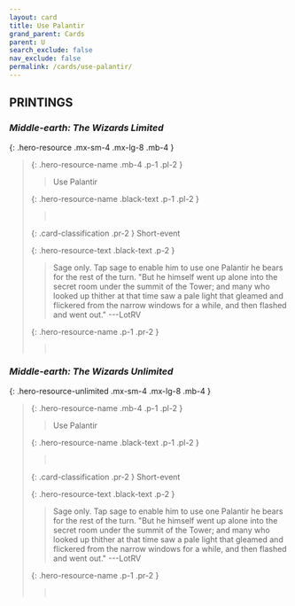 ```yaml
---
layout: card
title: Use Palantir
grand_parent: Cards
parent: U
search_exclude: false
nav_exclude: false
permalink: /cards/use-palantir/
---
```


## PRINTINGS


### _Middle-earth: The Wizards Limited_

{: .hero-resource .mx-sm-4 .mx-lg-8 .mb-4 }
> {: .hero-resource-name .mb-4 .p-1 .pl-2 }
> > <div class="card-mp"></div>
> > <div class="card-name">Use Palantir</div>
>
> {: .hero-resource-name .black-text .p-1 .pl-2 }
> > &nbsp;
>
> {: .card-classification .pr-2 }
> Short-event
>
> {: .hero-resource-text .black-text .p-2 }
> > Sage only. Tap sage to enable him to use one Palantir he bears for the rest of the turn.  "But he himself went up alone into the secret room under the summit of the Tower; and many who looked up thither at that time saw a pale light that gleamed and flickered from the narrow windows for a while, and then flashed and went out." ---LotRV 
> 
> {: .hero-resource-name .p-1 .pr-2 }
> > <div class="card-shield"></div>
> > <div class="card-corruption">&nbsp;</div>

### _Middle-earth: The Wizards Unlimited_

{: .hero-resource-unlimited .mx-sm-4 .mx-lg-8 .mb-4 }
> {: .hero-resource-name .mb-4 .p-1 .pl-2 }
> > <div class="card-mp"></div>
> > <div class="card-name">Use Palantir</div>
>
> {: .hero-resource-name .black-text .p-1 .pl-2 }
> > &nbsp;
>
> {: .card-classification .pr-2 }
> Short-event
>
> {: .hero-resource-text .black-text .p-2 }
> > Sage only. Tap sage to enable him to use one Palantir he bears for the rest of the turn.  "But he himself went up alone into the secret room under the summit of the Tower; and many who looked up thither at that time saw a pale light that gleamed and flickered from the narrow windows for a while, and then flashed and went out." ---LotRV 
> 
> {: .hero-resource-name .p-1 .pr-2 }
> > <div class="card-shield"></div>
> > <div class="card-corruption">&nbsp;</div>
